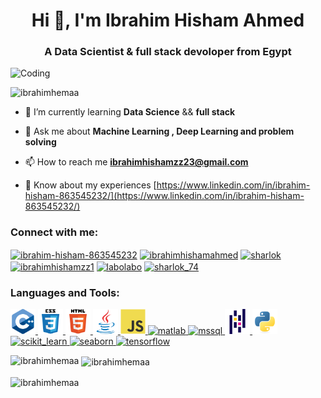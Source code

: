 <h1 align="center">Hi 👋, I'm Ibrahim Hisham Ahmed</h1>
<h3 align="center">A Data Scientist & full stack devoloper from Egypt</h3>
<img aline="right" alt="Coding" width="400" src="https://cdn.dribbble.com/users/1292677/screenshots/6139167/avento.gif">
<p align="left"> <img src="https://komarev.com/ghpvc/?username=ibrahimhemaa&label=Profile%20views&color=0e75b6&style=flat" alt="ibrahimhemaa" /> </p>

- 🌱 I’m currently learning **Data Science**  && **full stack**

- 💬 Ask me about **Machine Learning , Deep Learning and problem solving**

- 📫 How to reach me **ibrahimhishamzz23@gmail.com**

- 📄 Know about my experiences [https://www.linkedin.com/in/ibrahim-hisham-863545232/](https://www.linkedin.com/in/ibrahim-hisham-863545232/)

<h3 align="left">Connect with me:</h3>
<p align="left">
<a href="https://linkedin.com/in/ibrahim-hisham-863545232" target="blank"><img align="center" src="https://raw.githubusercontent.com/rahuldkjain/github-profile-readme-generator/master/src/images/icons/Social/linked-in-alt.svg" alt="ibrahim-hisham-863545232" height="30" width="40" /></a>
<a href="https://kaggle.com/ibrahimhishamahmed" target="blank"><img align="center" src="https://raw.githubusercontent.com/rahuldkjain/github-profile-readme-generator/master/src/images/icons/Social/kaggle.svg" alt="ibrahimhishamahmed" height="30" width="40" /></a>
<a href="https://www.codechef.com/users/sharlok" target="blank"><img align="center" src="https://cdn.jsdelivr.net/npm/simple-icons@3.1.0/icons/codechef.svg" alt="sharlok" height="30" width="40" /></a>
<a href="https://www.hackerrank.com/ibrahimhishamzz1" target="blank"><img align="center" src="https://raw.githubusercontent.com/rahuldkjain/github-profile-readme-generator/master/src/images/icons/Social/hackerrank.svg" alt="ibrahimhishamzz1" height="30" width="40" /></a>
<a href="https://codeforces.com/profile/labolabo" target="blank"><img align="center" src="https://raw.githubusercontent.com/rahuldkjain/github-profile-readme-generator/master/src/images/icons/Social/codeforces.svg" alt="labolabo" height="30" width="40" /></a>
<a href="https://www.leetcode.com/sharlok_74" target="blank"><img align="center" src="https://raw.githubusercontent.com/rahuldkjain/github-profile-readme-generator/master/src/images/icons/Social/leet-code.svg" alt="sharlok_74" height="30" width="40" /></a>
</p>

<h3 align="left">Languages and Tools:</h3>
<p align="left"> <a href="https://www.w3schools.com/cpp/" target="_blank" rel="noreferrer"> <img src="https://raw.githubusercontent.com/devicons/devicon/master/icons/cplusplus/cplusplus-original.svg" alt="cplusplus" width="40" height="40"/> </a> <a href="https://www.w3schools.com/css/" target="_blank" rel="noreferrer"> <img src="https://raw.githubusercontent.com/devicons/devicon/master/icons/css3/css3-original-wordmark.svg" alt="css3" width="40" height="40"/> </a> <a href="https://www.w3.org/html/" target="_blank" rel="noreferrer"> <img src="https://raw.githubusercontent.com/devicons/devicon/master/icons/html5/html5-original-wordmark.svg" alt="html5" width="40" height="40"/> </a> <a href="https://www.java.com" target="_blank" rel="noreferrer"> <img src="https://raw.githubusercontent.com/devicons/devicon/master/icons/java/java-original.svg" alt="java" width="40" height="40"/> </a> <a href="https://developer.mozilla.org/en-US/docs/Web/JavaScript" target="_blank" rel="noreferrer"> <img src="https://raw.githubusercontent.com/devicons/devicon/master/icons/javascript/javascript-original.svg" alt="javascript" width="40" height="40"/> </a> <a href="https://www.mathworks.com/" target="_blank" rel="noreferrer"> <img src="https://upload.wikimedia.org/wikipedia/commons/2/21/Matlab_Logo.png" alt="matlab" width="40" height="40"/> </a> <a href="https://www.microsoft.com/en-us/sql-server" target="_blank" rel="noreferrer"> <img src="https://www.svgrepo.com/show/303229/microsoft-sql-server-logo.svg" alt="mssql" width="40" height="40"/> </a> <a href="https://pandas.pydata.org/" target="_blank" rel="noreferrer"> <img src="https://raw.githubusercontent.com/devicons/devicon/2ae2a900d2f041da66e950e4d48052658d850630/icons/pandas/pandas-original.svg" alt="pandas" width="40" height="40"/> </a> <a href="https://www.python.org" target="_blank" rel="noreferrer"> <img src="https://raw.githubusercontent.com/devicons/devicon/master/icons/python/python-original.svg" alt="python" width="40" height="40"/> </a> <a href="https://scikit-learn.org/" target="_blank" rel="noreferrer"> <img src="https://upload.wikimedia.org/wikipedia/commons/0/05/Scikit_learn_logo_small.svg" alt="scikit_learn" width="40" height="40"/> </a> <a href="https://seaborn.pydata.org/" target="_blank" rel="noreferrer"> <img src="https://seaborn.pydata.org/_images/logo-mark-lightbg.svg" alt="seaborn" width="40" height="40"/> </a> <a href="https://www.tensorflow.org" target="_blank" rel="noreferrer"> <img src="https://www.vectorlogo.zone/logos/tensorflow/tensorflow-icon.svg" alt="tensorflow" width="40" height="40"/> </a> </p>

<p><img align="left" src="https://github-readme-stats.vercel.app/api/top-langs?username=ibrahimhemaa&show_icons=true&locale=en&layout=compact" alt="ibrahimhemaa" /></p>

<p>&nbsp;<img align="center" src="https://github-readme-stats.vercel.app/api?username=ibrahimhemaa&show_icons=true&locale=en" alt="ibrahimhemaa" /></p>

<p><img align="center" src="https://github-readme-streak-stats.herokuapp.com/?user=ibrahimhemaa&" alt="ibrahimhemaa" /></p>
